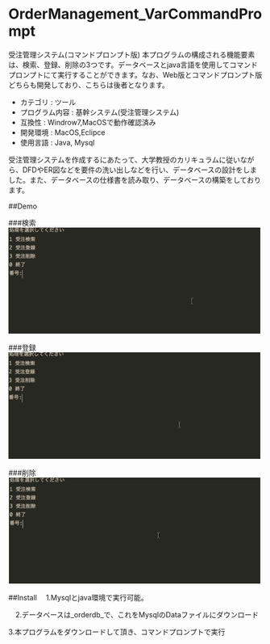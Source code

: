 # OrderManagement_VarCommandPrompt

受注管理システム(コマンドプロンプト版)
本プログラムの構成される機能要素は、検索、登録、削除の3つです。データベースとjava言語を使用してコマンドプロンプトにて実行することができます。なお、Web版とコマンドプロンプト版どちらも開発しており、こちらは後者となります。


* カテゴリ : ツール
* プログラム内容 : 基幹システム(受注管理システム)
* 互換性 : Windrow7,MacOSで動作確認済み 
* 開発環境 : MacOS,Eclipce
* 使用言語 : Java, Mysql


受注管理システムを作成するにあたって、大学教授のカリキュラムに従いながら、DFDやER図などを要件の洗い出しなどを行い、データベースの設計をしました。また、データベースの仕様書を読み取り、データベースの構築をしております。

##Demo

###検索
<img src="https://github.com/masapixyon/OrderManagement_VarCommandPrompt/blob/master/gif/Search.gif" width="500">

###登録
<img src="https://github.com/masapixyon/OrderManagement_VarCommandPrompt/blob/master/gif/Registration.gif" width="500">

###削除
<img src="https://github.com/masapixyon/OrderManagement_VarCommandPrompt/blob/master/gif/Deletion.gif" width="500">


##Install
　1.Mysqlとjava環境で実行可能。

　2.データベースは_orderdb_で、これをMysqlのDataファイルにダウンロード

  3.本プログラムをダウンロードして頂き、コマンドプロンプトで実行
